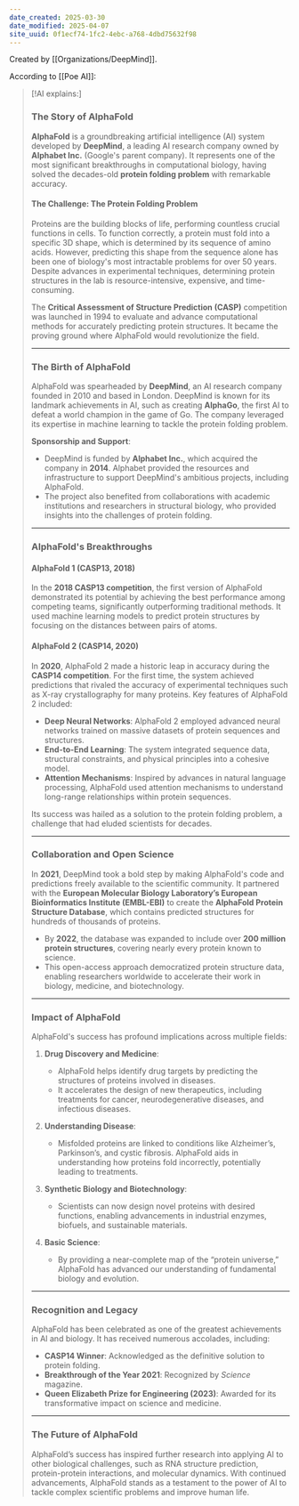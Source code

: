 ```yaml
---
date_created: 2025-03-30
date_modified: 2025-04-07
site_uuid: 0f1ecf74-1fc2-4ebc-a768-4dbd75632f98
---
```


Created by [[Organizations/DeepMind]].

According to [[Poe AI]]:
> [!AI explains:]
> ### The Story of AlphaFold
> 
> **AlphaFold** is a groundbreaking artificial intelligence (AI) system developed by **DeepMind**, a leading AI research company owned by **Alphabet Inc.** (Google's parent company). It represents one of the most significant breakthroughs in computational biology, having solved the decades-old **protein folding problem** with remarkable accuracy.
> 
> #### The Challenge: The Protein Folding Problem
> 
> Proteins are the building blocks of life, performing countless crucial functions in cells. To function correctly, a protein must fold into a specific 3D shape, which is determined by its sequence of amino acids. However, predicting this shape from the sequence alone has been one of biology's most intractable problems for over 50 years. Despite advances in experimental techniques, determining protein structures in the lab is resource-intensive, expensive, and time-consuming.
> 
> The **Critical Assessment of Structure Prediction (CASP)** competition was launched in 1994 to evaluate and advance computational methods for accurately predicting protein structures. It became the proving ground where AlphaFold would revolutionize the field.
> 
> ---
> 
> ### The Birth of AlphaFold
> 
> AlphaFold was spearheaded by **DeepMind**, an AI research company founded in 2010 and based in London. DeepMind is known for its landmark achievements in AI, such as creating **AlphaGo**, the first AI to defeat a world champion in the game of Go. The company leveraged its expertise in machine learning to tackle the protein folding problem.
> 
> **Sponsorship and Support**:
> 
> - DeepMind is funded by **Alphabet Inc.**, which acquired the company in **2014**. Alphabet provided the resources and infrastructure to support DeepMind's ambitious projects, including AlphaFold.
> - The project also benefited from collaborations with academic institutions and researchers in structural biology, who provided insights into the challenges of protein folding.
> 
> ---
> 
> ### AlphaFold's Breakthroughs
> 
> #### AlphaFold 1 (CASP13, 2018)
> 
> In the **2018 CASP13 competition**, the first version of AlphaFold demonstrated its potential by achieving the best performance among competing teams, significantly outperforming traditional methods. It used machine learning models to predict protein structures by focusing on the distances between pairs of atoms.
> 
> #### AlphaFold 2 (CASP14, 2020)
> 
> In **2020**, AlphaFold 2 made a historic leap in accuracy during the **CASP14 competition**. For the first time, the system achieved predictions that rivaled the accuracy of experimental techniques such as X-ray crystallography for many proteins. Key features of AlphaFold 2 included:
> 
> - **Deep Neural Networks**: AlphaFold 2 employed advanced neural networks trained on massive datasets of protein sequences and structures.
> - **End-to-End Learning**: The system integrated sequence data, structural constraints, and physical principles into a cohesive model.
> - **Attention Mechanisms**: Inspired by advances in natural language processing, AlphaFold used attention mechanisms to understand long-range relationships within protein sequences.
> 
> Its success was hailed as a solution to the protein folding problem, a challenge that had eluded scientists for decades.
> 
> ---
> 
> ### Collaboration and Open Science
> 
> In **2021**, DeepMind took a bold step by making AlphaFold's code and predictions freely available to the scientific community. It partnered with the **European Molecular Biology Laboratory’s European Bioinformatics Institute (EMBL-EBI)** to create the **AlphaFold Protein Structure Database**, which contains predicted structures for hundreds of thousands of proteins.
> 
> - By **2022**, the database was expanded to include over **200 million protein structures**, covering nearly every protein known to science.
> - This open-access approach democratized protein structure data, enabling researchers worldwide to accelerate their work in biology, medicine, and biotechnology.
> 
> ---
> 
> ### Impact of AlphaFold
> 
> AlphaFold's success has profound implications across multiple fields:
> 
> 1. **Drug Discovery and Medicine**:
>     
>     - AlphaFold helps identify drug targets by predicting the structures of proteins involved in diseases.
>     - It accelerates the design of new therapeutics, including treatments for cancer, neurodegenerative diseases, and infectious diseases.
> 2. **Understanding Disease**:
>     
>     - Misfolded proteins are linked to conditions like Alzheimer’s, Parkinson’s, and cystic fibrosis. AlphaFold aids in understanding how proteins fold incorrectly, potentially leading to treatments.
> 3. **Synthetic Biology and Biotechnology**:
>     
>     - Scientists can now design novel proteins with desired functions, enabling advancements in industrial enzymes, biofuels, and sustainable materials.
> 4. **Basic Science**:
>     
>     - By providing a near-complete map of the “protein universe,” AlphaFold has advanced our understanding of fundamental biology and evolution.
> 
> ---
> 
> ### Recognition and Legacy
> 
> AlphaFold has been celebrated as one of the greatest achievements in AI and biology. It has received numerous accolades, including:
> 
> - **CASP14 Winner**: Acknowledged as the definitive solution to protein folding.
> - **Breakthrough of the Year 2021**: Recognized by _Science_ magazine.
> - **Queen Elizabeth Prize for Engineering (2023)**: Awarded for its transformative impact on science and medicine.
> 
> ---
> 
> ### The Future of AlphaFold
> 
> AlphaFold’s success has inspired further research into applying AI to other biological challenges, such as RNA structure prediction, protein-protein interactions, and molecular dynamics. With continued advancements, AlphaFold stands as a testament to the power of AI to tackle complex scientific problems and improve human life.